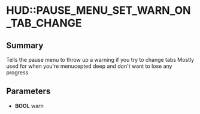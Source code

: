 # HUD::PAUSE_MENU_SET_WARN_ON_TAB_CHANGE

## Summary
Tells the pause menu to throw up a warning if you try to change tabs
Mostly used for when you're menucepted deep and don't want to lose any progress

## Parameters
* **BOOL** warn